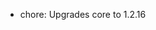 <!-- The pattern we follow here is to keep the changelog for the latest version -->
<!-- Old changelogs are automatically attached to the GitHub releases -->

- chore: Upgrades core to 1.2.16